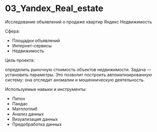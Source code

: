 # 03_Yandex_Real_estate
Исследование объявлений о продаже квартир Яндекс Недвижимость

Сфера:

- Площадки объявлений
- Интернет-сервисы
- Недвижимость

Цель проекта:

определить рыночную стоимость объектов недвижимости. Задача — установить параметры. Это позволит построить автоматизированную систему: она отследит аномалии и мошенническую деятельность.

Используемые навыки и инструменты:

- Питон
- Пандас
- Матплотлиб
- Анализ данных
- Визуализация данных
- Предобработка данных

